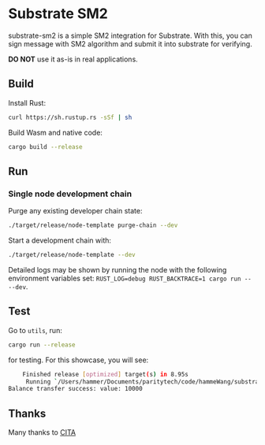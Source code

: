 # Substrate SM2

substrate-sm2 is a simple SM2 integration for Substrate. With this, you can sign message with SM2 algorithm and submit it into substrate for verifying.

**DO NOT** use it as-is in real applications.

## 

## Build

Install Rust:

```bash
curl https://sh.rustup.rs -sSf | sh
```

Build Wasm and native code:

```bash
cargo build --release
```

## Run

### Single node development chain

Purge any existing developer chain state:

```bash
./target/release/node-template purge-chain --dev
```

Start a development chain with:

```bash
./target/release/node-template --dev
```

Detailed logs may be shown by running the node with the following environment variables set: `RUST_LOG=debug RUST_BACKTRACE=1 cargo run -- --dev`.

## Test
Go to `utils`, run:

```bash
cargo run --release
```

for testing. For this showcase, you will see:

```bash
    Finished release [optimized] target(s) in 8.95s
     Running `/Users/hammer/Documents/paritytech/code/hammeWang/substrate-sm2/target/release/utils`
Balance transfer success: value: 10000
```

## Thanks
Many thanks to [CITA](https://github.com/citahub/libsm)
